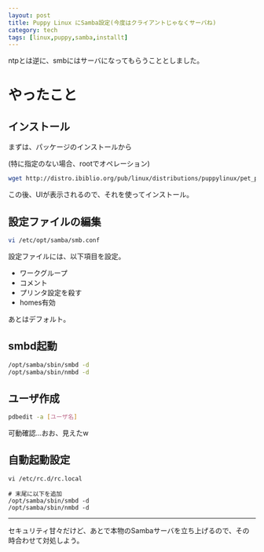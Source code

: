 ```yaml
---
layout: post
title: Puppy Linux にSamba設定(今度はクライアントじゃなくサーバね)
category: tech
tags: [linux,puppy,samba,installt]
---
```


ntpとは逆に、smbにはサーバになってもらうこととしました。

# やったこと

## インストール

まずは、パッケージのインストールから

(特に指定のない場合、rootでオペレーション)

```bash
wget http://distro.ibiblio.org/pub/linux/distributions/puppylinux/pet_packages-4/samba-3.0.26.pet
```
この後、UIが表示されるので、それを使ってインストール。

## 設定ファイルの編集

```bash
vi /etc/opt/samba/smb.conf
```

設定ファイルには、以下項目を設定。

- ワークグループ
- コメント
- プリンタ設定を殺す
- homes有効

あとはデフォルト。

## smbd起動

```bash
/opt/samba/sbin/smbd -d
/opt/samba/sbin/nmbd -d
```

## ユーザ作成

```bash
pdbedit -a [ユーザ名]
```

可動確認...おお、見えたw

## 自動起動設定

```basj
vi /etc/rc.d/rc.local

# 末尾に以下を追加
/opt/samba/sbin/smbd -d
/opt/samba/sbin/nmbd -d
```

---

セキュリティ甘々だけど、あとで本物のSambaサーバを立ち上げるので、その時合わせて対処しよう。
